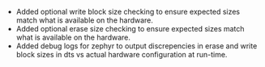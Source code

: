 - Added optional write block size checking to ensure expected
  sizes match what is available on the hardware.
- Added optional erase size checking to ensure expected sizes
  match what is available on the hardware.
- Added debug logs for zephyr to output discrepencies in erase
  and write block sizes in dts vs actual hardware configuration
  at run-time.
